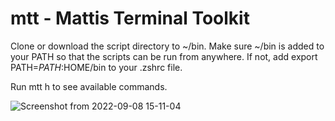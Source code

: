 # mtt - Mattis Terminal Toolkit

Clone or download the script directory to ~/bin.
Make sure ~/bin is added to your PATH so that the scripts can be run from anywhere.
If not, add export PATH=$PATH:$HOME/bin to your .zshrc file.  
  
Run mtt h to see available commands.

![Screenshot from 2022-09-08 15-11-04](https://user-images.githubusercontent.com/9746127/189130619-70a318ec-f64b-4ede-8127-bf62fd5c7199.png)

